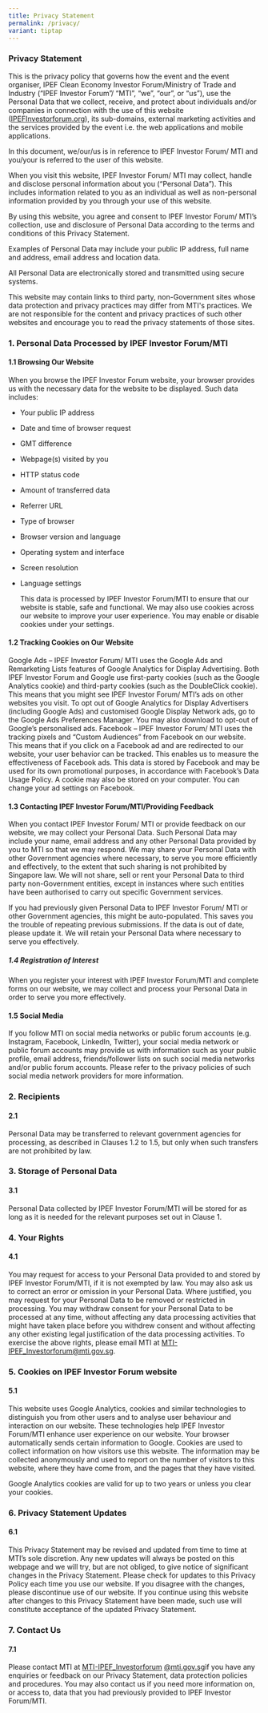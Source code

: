 ```yaml
---
title: Privacy Statement
permalink: /privacy/
variant: tiptap
---
```

<h3><strong>Privacy Statement</strong></h3>
<p>This is the privacy policy that governs how the event and the event organiser,
IPEF Clean Economy Investor Forum/Ministry of Trade and Industry (“IPEF
Investor Forum”/ “MTI”, “we”, “our”, or “us”), use the Personal Data that
we collect, receive, and protect about individuals and/or companies in
connection with the use of this website (<a href="http://IPEFinvestorforum.org" rel="noopener noreferrer nofollow" target="_blank">IPEFInvestorforum.org</a>), its sub-domains,
external marketing activities and the services provided by the event i.e.
the web applications and mobile applications.</p>
<p>In this document, we/our/us is in reference to IPEF Investor Forum/ MTI
and you/your is referred to the user of this website.</p>
<p>When you visit this website, IPEF Investor Forum/ MTI may collect, handle
and disclose personal information about you (“Personal Data”). This includes
information related to you as an individual as well as non-personal information
provided by you through your use of this website.</p>
<p>By using this website, you agree and consent to IPEF Investor Forum/ MTI’s
collection, use and disclosure of Personal Data according to the terms
and conditions of this Privacy Statement.</p>
<p>Examples of Personal Data may include your public IP address, full name
and address, email address and location data.</p>
<p>All Personal Data are electronically stored and transmitted using secure
systems.</p>
<p>This website may contain links to third party, non-Government sites whose
data protection and privacy practices may differ from MTI's practices.
We are not responsible for the content and privacy practices of such other
websites and encourage you to read the privacy statements of those sites.</p>
<h3>1. Personal Data Processed by IPEF Investor Forum/MTI</h3>
<h4>1.1 Browsing Our Website</h4>
<p>When you browse the IPEF Investor Forum website, your browser provides
us with the necessary data for the website to be displayed. Such data includes:</p>
<ul data-tight="true" class="tight">
<li>
<p>Your public IP address</p>
</li>
<li>
<p>Date and time of browser request</p>
</li>
<li>
<p>GMT difference</p>
</li>
<li>
<p>Webpage(s) visited by you</p>
</li>
<li>
<p>HTTP status code</p>
</li>
<li>
<p>Amount of transferred data</p>
</li>
<li>
<p>Referrer URL</p>
</li>
<li>
<p>Type of browser</p>
</li>
<li>
<p>Browser version and language</p>
</li>
<li>
<p>Operating system and interface</p>
</li>
<li>
<p>Screen resolution</p>
</li>
<li>
<p>Language settings</p>
<p></p>
<p>This data is processed by IPEF Investor Forum/MTI to ensure that our website
is stable, safe and functional. We may also use cookies across our website
to improve your user experience. You may enable or disable cookies under
your settings.</p>
</li>
</ul>
<h4>1.2 Tracking Cookies on Our Website</h4>
<p>Google Ads – IPEF Investor Forum/ MTI uses the Google Ads and Remarketing
Lists features of Google Analytics for Display Advertising. Both IPEF Investor
Forum and Google use first-party cookies (such as the Google Analytics
cookie) and third-party cookies (such as the DoubleClick cookie). This
means that you might see IPEF Investor Forum/ MTI’s ads on other websites
you visit. To opt out of Google Analytics for Display Advertisers (including
Google Ads) and customised Google Display Network ads, go to the Google
Ads Preferences Manager. You may also download to opt-out of Google’s personalised
ads. Facebook – IPEF Investor Forum/ MTI uses the tracking pixels and “Custom
Audiences” from Facebook on our website. This means that if you click on
a Facebook ad and are redirected to our website, your user behavior can
be tracked. This enables us to measure the effectiveness of Facebook ads.
This data is stored by Facebook and may be used for its own promotional
purposes, in accordance with Facebook’s Data Usage Policy. A cookie may
also be stored on your computer. You can change your ad settings on Facebook.</p>
<h4>1.3 Contacting IPEF Investor Forum/MTI/Providing Feedback</h4>
<p>When you contact IPEF Investor Forum/ MTI or provide feedback on our website,
we may collect your Personal Data. Such Personal Data may include your
name, email address and any other Personal Data provided by you to MTI
so that we may respond. We may share your Personal Data with other Government
agencies where necessary, to serve you more efficiently and effectively,
to the extent that such sharing is not prohibited by Singapore law. We
will not share, sell or rent your Personal Data to third party non-Government
entities, except in instances where such entities have been authorised
to carry out specific Government services.</p>
<p>If you had previously given Personal Data to IPEF Investor Forum/ MTI
or other Government agencies, this might be auto-populated. This saves
you the trouble of repeating previous submissions. If the data is out of
date, please update it. We will retain your Personal Data where necessary
to serve you effectively.</p>
<h5>1.4 Registration of Interest</h5>
<p>When you register your interest with IPEF Investor Forum/MTI and complete
forms on our website, we may collect and process your Personal Data in
order to serve you more effectively.</p>
<h4>1.5 Social Media</h4>
<p>If you follow MTI on social media networks or public forum accounts (e.g.
Instagram, Facebook, LinkedIn, Twitter), your social media network or public
forum accounts may provide us with information such as your public profile,
email address, friends/follower lists on such social media networks and/or
public forum accounts. Please refer to the privacy policies of such social
media network providers for more information.</p>
<h3>2. Recipients</h3>
<h4>2.1</h4>
<p>Personal Data may be transferred to relevant government agencies for processing,
as described in Clauses 1.2 to 1.5, but only when such transfers are not
prohibited by law.</p>
<h3>3. Storage of Personal Data</h3>
<h4>3.1</h4>
<p>Personal Data collected by IPEF Investor Forum/MTI will be stored for
as long as it is needed for the relevant purposes set out in Clause 1.</p>
<h3>4. Your Rights</h3>
<h4>4.1</h4>
<p>You may request for access to your Personal Data provided to and stored
by IPEF Investor Forum/MTI, if it is not exempted by law. You may also
ask us to correct an error or omission in your Personal Data. Where justified,
you may request for your Personal Data to be removed or restricted in processing.
You may withdraw consent for your Personal Data to be processed at any
time, without affecting any data processing activities that might have
taken place before you withdrew consent and without affecting any other
existing legal justification of the data processing activities. To exercise
the above rights, please email MTI at <a href="mailto:community@switchsg.org" rel="noopener noreferrer nofollow" target="_blank">MTI-IPEF_Investorforum@mti.gov.sg</a>.</p>
<h3>5. Cookies on IPEF Investor Forum website</h3>
<h4>5.1</h4>
<p>This website uses Google Analytics, cookies and similar technologies to
distinguish you from other users and to analyse user behaviour and interaction
on our website. These technologies help IPEF Investor Forum/MTI enhance
user experience on our website. Your browser automatically sends certain
information to Google. Cookies are used to collect information on how visitors
use this website. The information may be collected anonymously and used
to report on the number of visitors to this website, where they have come
from, and the pages that they have visited.</p>
<p>Google Analytics cookies are valid for up to two years or unless you clear
your cookies.</p>
<h3>6. Privacy Statement Updates</h3>
<h4>6.1</h4>
<p>This Privacy Statement may be revised and updated from time to time at
MTI’s sole discretion. Any new updates will always be posted on this webpage
and we will try, but are not obliged, to give notice of significant changes
in the Privacy Statement. Please check for updates to this Privacy Policy
each time you use our website. If you disagree with the changes, please
discontinue use of our website. If you continue using this website after
changes to this Privacy Statement have been made, such use will constitute
acceptance of the updated Privacy Statement.</p>
<h3>7. Contact Us</h3>
<h4>7.1</h4>
<p>Please contact MTI at <a href="mailto:MTI-IPEF_Investorforum@mti.gov.sg" rel="noopener noreferrer nofollow" target="_blank">MTI-IPEF_Investorforum</a> 
<a href="mailto:community@switchsg.org" rel="noopener noreferrer nofollow" target="_blank">@mti.gov.sg</a>if you have any enquiries or feedback on our Privacy Statement,
data protection policies and procedures. You may also contact us if you
need more information on, or access to, data that you had previously provided
to IPEF Investor Forum/MTI.
<br>
</p>